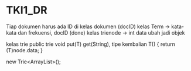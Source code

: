 # TKI1_DR

Tiap dokumen harus ada ID di kelas dokumen (docID)
kelas Term -> kata-kata dan frekuensi, docID (done)
kelas trienode -> int data ubah jadi objek

kelas trie
public trie<T>
void put(T)
get(String), tipe kembalian T() {
	return (T)node.data;
}

new Trie<ArrayList<Term>>();
